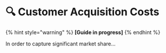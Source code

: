 # 🔍 Customer Acquisition Costs

{% hint style="warning" %}
**\[Guide in progress]**
{% endhint %}

In order to capture significant market share...
